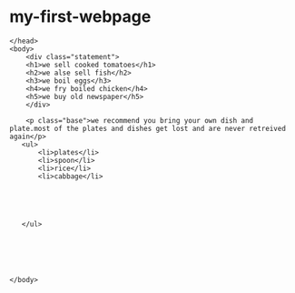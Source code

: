 # my-first-webpage
<!DOCTYPE html>
<html>
    <head>
        <title>my food recipes</title>
        <link href="css/style.css"  rel="stylesheet"  type="text/css">






    </head>
    <body>
        <div class="statement">
        <h1>we sell cooked tomatoes</h1>
        <h2>we alse sell fish</h2>
        <h3>we boil eggs</h3>
        <h4>we fry boiled chicken</h4>
        <h5>we buy old newspaper</h5>
        </div>

        <p class="base">we recommend you bring your own dish and plate.most of the plates and dishes get lost and are never retreived again</p>
       <ul>
           <li>plates</li>
           <li>spoon</li>
           <li>rice</li>
           <li>cabbage</li>





       </ul>






    </body>











</html>
